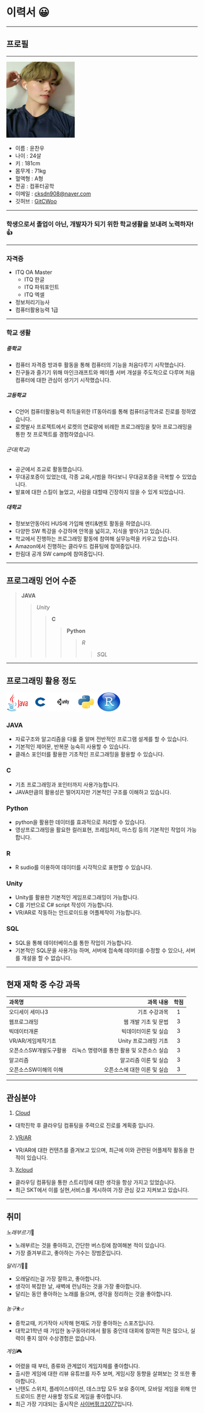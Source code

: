 # 이력서 😀
--------------------
## 프로필
---------------------

<img src = img2.jpg height = 200 width= 180>   <br>
* 이름 : 윤찬우
* 나이 : 24살
* 키 : 181cm
* 몸무게 : 71kg
* 혈액형 : A형 
* 전공 : 컴퓨터공학
* 이메일 : cksdn908@naver.com
* 깃허브 : [GitCWoo](https://github.com/GitCWoo)

---------------------

### 학생으로서 졸업이 아닌, 개발자가 되기 위한 학교생활을 보내려 노력하자!👍


---------------------

### 자격증
- ITQ OA Master 
  - ITQ 한글
  - ITQ 파워포인트
  - ITQ 엑셀
- 정보처리기능사
- 컴퓨터활용능력 1급

---------------------


### 학교 생활
##### 중학교
- 컴퓨터 자격증 방과후 활동을 통해 컴퓨터의 기능을 처음다루기 시작했습니다.
- 친구들과 즐기기 위해 마인크래프트와 메이플 서버 개설을  주도적으로 다루며 처음 컴퓨터에 대한 관심이 생기기 시작했습니다.

##### 고등학교
- C언어 컴퓨터활용능력 취득을위한 IT동아리를 통해 컴퓨터공학과로 진로를 정하였습니다.
- 로켓발사 프로젝트에서 로켓의 연료량에 비례한 프로그래밍을 찾아 프로그래밍을 통한 첫 프로젝트를 경험하였습니다.

###### 군대(학교)
- 공군에서 조교로 활동했습니다.
- 무대공포증이 있었는데, 각종 교육,시범을 하다보니 무대공포증을 극복할 수 있었습니다.
- 발표에 대한 스킬이 늘었고, 사람을 대할때 긴장하지 않을 수 있게 되었습니다.

##### 대학교
- 정보보안동아리 HUS에 가입해 멘티&멘토 활동을 하였습니다.
- 다양한 SW 특강을 수강하며 안목을 넓히고, 지식을 쌓아가고 있습니다.
- 학교에서 진행하는 프로그래밍 활동에 참여해 실무능력을 키우고 있습니다.
- Amazon에서 진행하는 클라우드 컴퓨팅에 참여중입니다.
- 한림대 공개 SW camp에 참여중입니다.

----------------------------------------------

## 프로그래밍 언어 수준

> **JAVA** 
>> *Unity*
>>> **C**
>>>> **Python**
>>>>> *R*
>>>>>> *SQL*


-------------------------------------------------

## 프로그래밍 활용 정도
<img alt="java" src= java.png width="60" height="50"/><img alt="C" src= C.png width="60" height="50"/><img alt="unity" src= unity.jpg width="60" height="50"/><img alt="ptyhon" src= python.png width="60" height="50"/><img alt="R" src= R.png width="60" height="50"/>
### JAVA 
- 자료구조와 알고리즘을 다룰 줄 알며 전반적인 프로그램 설계를 할 수 있습니다.
- 기본적인 제어문, 반복문 능숙히 사용할 수 있습니다. 
- 클래스 포인터를 활용한 기초적인 프로그래밍을 활용할 수 있습니다.
### C
- 기초 프로그래밍과 포인터까지 사용가능합니다.
- JAVA만큼의 활용성은 떨어지지만 기본적인 구조를 이해하고 있습니다.
### Python
- python을 활용한 데이터를 효과적으로 처리할 수 있습니다.
- 영상프로그래밍을 활요한 컬러표현, 프레임처리, 마스킹 등의 기본적인 작업이 가능합니다.

### R
- R sudio를 이용하여 데이터를 시각적으로 표현할 수 있습니다.

### Unity
- Unity를 활용한 기본적인 게임프로그래밍이 가능합니다.
- C를 기반으로 C# script 작성이 가능합니다.
- VR/AR로 작동하는 안드로이드용 어플제작이 가능합니다.

### SQL
- SQL을 통해 데이터베이스를 통한 작업이 가능합니다.
- 기본적인 SQL문을 사용가능 하며, 서버에 접속해 데이터를 수정할 수 있으나, 서버를 개설을 할 수 없습니다.
-------------------------------------------------

## 현재 재학 중 수강 과목
|과목명|과목 내용|학점|
|:---|---:|:---:|
|오디세이 세미나3|기초 수강과목|1|
|웹프로그래밍|웹 개발 기초 및 문법|3|
|빅데이터개론|빅데이터이론 및 실습|3|
|VR/AR/게임제작기초|Unity 프로그래밍 기초|3|
|오픈소스SW개발도구활용|리눅스 명령어를 통한 활용 및 오픈소스 실습|3|
|알고리즘|알고리즘 이론 및 실습|3|
|오픈소스SW이해의 이해|오픈소스에 대한 이론 및 실습|3|

---------------------------------------------------------------

## 관심분야
1. [Cloud](https://blog.naver.com/dwets/222063596426)
- 대학진학 후 클라우딩 컴퓨팅을 주력으로 진로를 계획중 입니다.
2. [VR/AR](https://m.post.naver.com/viewer/postView.nhn?volumeNo=29488523&memberNo=12478036&vType=VERTICAL)
- VR/AR에 대한 컨텐츠를 즐겨보고 있으며, 최근에 이와 관련된 어플제작 활동을 한 적이 있습니다.
3. [Xcloud](https://www.5gxcloudgame.com/main#)
- 클라우딩 컴퓨팅을 통한 스트리밍에 대한 생각을 항상 가지고 있었습니다.
- 최근 SKT에서 이를 실현,서비스를 게시하여 가장 관심 갖고 지켜보고 있습니다. 



--------------------
## 취미
*노래부르기*🎤
- 노래부르는 것을 좋아하고, 간단한 버스킹에 참여해본 적이 있습니다.
- 가장 즐겨부르고, 좋아하는 가수는 장범준입니다.

*달리기*🏃‍♂️
- 오래달리는걸 가장 잘하고, 좋아합니다. 
- 생각이 복잡한 날, 새벽에 런닝하는 것을 가장 좋아합니다.
- 달리는 동안 좋아하는 노래를 들으며, 생각을 정리하는 것을 좋아합니다.

*농구*⛹️‍♂️
- 중학교때, 키가작아 시작해 현재도 가장 좋아하는 스포츠입니다. 
- 대학교1학년 때 가입한 농구동아리에서 활동 중인데 대회에 참여한 적은 많으나, 실력이 좋지 않아 수상경험은 없습니다.

*게임*🎮
- 어렸을 때 부터, 종류와 관계없이 게임자체를 좋아합니다.
- 출시한 게임에 대한 리뷰 유튜브를 자주 보며, 게임시장 동향을 살펴보는 것 또한 좋아합니다.
- 닌텐도 스위치, 플레이스테이션, 데스크탑 모두 보유 중이며, 모바일 게임을 위해 안드로이드 폰만 사용할 정도로 게임을 좋아합니다.
- 최근 가장 기대되는 출시작은 [사이버펑크2077](https://en.cdprojektred.com/)입니다.
